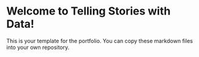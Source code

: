 # Welcome to Telling Stories with Data!

This is your template for the portfolio.  You can copy these markdown files into your own repository. 
